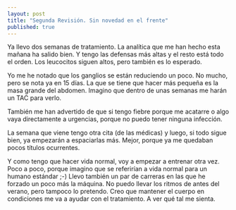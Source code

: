 ```yaml
---
layout: post
title: "Segunda Revisión. Sin novedad en el frente"
published: true
---
```


Ya llevo dos semanas de tratamiento. La analítica que me han hecho esta mañana ha salido bien. Y tengo las defensas más altas y el resto está todo el orden. Los leucocitos siguen altos, pero también es lo esperado.

Yo me he notado que los ganglios se están reduciendo un poco. No mucho, pero se nota ya en 15 días. La que se tiene que hacer más pequeña es la masa grande del abdomen. Imagino que dentro de unas semanas me harán un TAC para verlo.

También me han advertido de que si tengo fiebre porque me acatarre o algo vaya directamente a urgencias, porque no puedo tener ninguna infección.

La semana que viene tengo otra cita (de las médicas) y luego, si todo sigue bien, ya empezarán a espaciarlas más. Mejor, porque ya me quedaban pocos títulos ocurrentes.

Y como tengo que hacer vida normal, voy a empezar a entrenar otra vez. Poco a poco, porque imagino que se referirían a vida normal para un humano estándar ;-) Llevo también un par de carreras en las que he forzado un poco más la máquina. No puedo llevar los ritmos de antes del verano, pero tampoco lo pretendo. Creo que mantener el cuerpo en condiciones me va a ayudar con el tratamiento. A ver qué tal me sienta.
